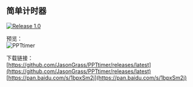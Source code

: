 简单计时器  
---  
  
[![Release 1.0](https://img.shields.io/badge/Release-1.0-orange.svg)](https://github.com/JasonGrass/PPTtimer/releases/tag/1.0)    
    
预览：  
![PPTtimer](http://file1.wailian.work/2017/05/24/PPTtimer.png)  
   
下载链接：  
[https://github.com/JasonGrass/PPTtimer/releases/latest](https://github.com/JasonGrass/PPTtimer/releases/latest)    
[https://pan.baidu.com/s/1bpxSm2j](https://pan.baidu.com/s/1bpxSm2j)   
  

